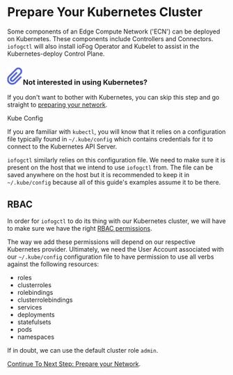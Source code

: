 # Prepare Your Kubernetes Cluster

Some components of an Edge Compute Network ('ECN') can be deployed on Kubernetes. These components include Controllers and Connectors. `iofogctl` will also install ioFog Operator and Kubelet to assist in the Kubernetes-deploy Control Plane.


<aside class="notifications note">
  <h3><img src="/images/icos/ico-note.svg" alt="">Not interested in using Kubernetes?</h3>
  <p>If you don't want to bother with Kubernetes, you can skip this step and go straight to <a href=prepare-your-network.html>preparing your network</a>.</p>
</aside

## Kube Config

If you are familiar with `kubectl`, you will know that it relies on a configuration file typically found in `~/.kube/config` which contains credentials for it to connect to the Kubernetes API Server.

`iofogctl` similarly relies on this configuration file. We need to make sure it is present on the host that we intend to use `iofogctl` from. The file can be saved anywhere on the host but it is recommended to keep it in `~/.kube/config` because all of this guide's examples assume it to be there.

## RBAC

In order for `iofogctl` to do its thing with our Kubernetes cluster, we will have to make sure we have the right [RBAC permissions](https://kubernetes.io/docs/reference/access-authn-authz/rbac/).

The way we add these permissions will depend on our respective Kubernetes provider. Ultimately, we need the User Account associated with our `~/.kube/config` configuration file to have permission to use all verbs against the following resources:

* roles
* clusterroles
* rolebindings
* clusterrolebindings
* services
* deployments
* statefulsets
* pods
* namespaces

If in doubt, we can use the default cluster role `admin`.

[Continue To Next Step: Prepare your Network](prepare-your-network.html).